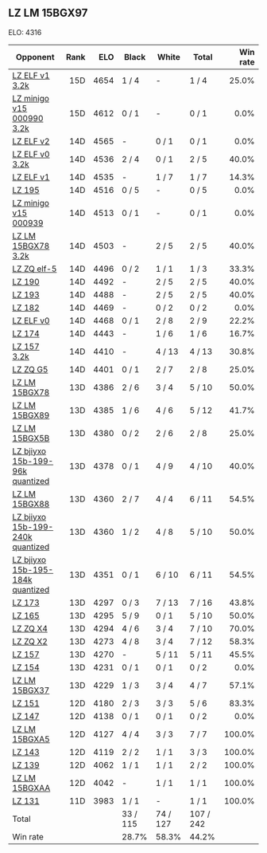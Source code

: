 ## LZ LM 15BGX97 ##

ELO: 4316

Opponent | Rank | ELO | Black | White | Total | Win rate
---------|-----:|----:|-------|-------|-------|-------:
[LZ ELF v1 3.2k](LZ%20ELF%20v1%203.2k.md) | 15D | 4654 | 1 / 4 | - | 1 / 4 | 25.0%
[LZ minigo v15 000990 3.2k](LZ%20minigo%20v15%20000990%203.2k.md) | 15D | 4612 | 0 / 1 | - | 0 / 1 | 0.0%
[LZ ELF v2](LZ%20ELF%20v2.md) | 14D | 4565 | - | 0 / 1 | 0 / 1 | 0.0%
[LZ ELF v0 3.2k](LZ%20ELF%20v0%203.2k.md) | 14D | 4536 | 2 / 4 | 0 / 1 | 2 / 5 | 40.0%
[LZ ELF v1](LZ%20ELF%20v1.md) | 14D | 4535 | - | 1 / 7 | 1 / 7 | 14.3%
[LZ 195](LZ%20195.md) | 14D | 4516 | 0 / 5 | - | 0 / 5 | 0.0%
[LZ minigo v15 000939](LZ%20minigo%20v15%20000939.md) | 14D | 4513 | 0 / 1 | - | 0 / 1 | 0.0%
[LZ LM 15BGX78 3.2k](LZ%20LM%2015BGX78%203.2k.md) | 14D | 4503 | - | 2 / 5 | 2 / 5 | 40.0%
[LZ ZQ elf-5](LZ%20ZQ%20elf-5.md) | 14D | 4496 | 0 / 2 | 1 / 1 | 1 / 3 | 33.3%
[LZ 190](LZ%20190.md) | 14D | 4492 | - | 2 / 5 | 2 / 5 | 40.0%
[LZ 193](LZ%20193.md) | 14D | 4488 | - | 2 / 5 | 2 / 5 | 40.0%
[LZ 182](LZ%20182.md) | 14D | 4469 | - | 0 / 2 | 0 / 2 | 0.0%
[LZ ELF v0](LZ%20ELF%20v0.md) | 14D | 4468 | 0 / 1 | 2 / 8 | 2 / 9 | 22.2%
[LZ 174](LZ%20174.md) | 14D | 4443 | - | 1 / 6 | 1 / 6 | 16.7%
[LZ 157 3.2k](LZ%20157%203.2k.md) | 14D | 4410 | - | 4 / 13 | 4 / 13 | 30.8%
[LZ ZQ G5](LZ%20ZQ%20G5.md) | 14D | 4401 | 0 / 1 | 2 / 7 | 2 / 8 | 25.0%
[LZ LM 15BGX78](LZ%20LM%2015BGX78.md) | 13D | 4386 | 2 / 6 | 3 / 4 | 5 / 10 | 50.0%
[LZ LM 15BGX89](LZ%20LM%2015BGX89.md) | 13D | 4385 | 1 / 6 | 4 / 6 | 5 / 12 | 41.7%
[LZ LM 15BGX5B](LZ%20LM%2015BGX5B.md) | 13D | 4380 | 0 / 2 | 2 / 6 | 2 / 8 | 25.0%
[LZ bjiyxo 15b-199-96k quantized](LZ%20bjiyxo%2015b-199-96k%20quantized.md) | 13D | 4378 | 0 / 1 | 4 / 9 | 4 / 10 | 40.0%
[LZ LM 15BGX88](LZ%20LM%2015BGX88.md) | 13D | 4360 | 2 / 7 | 4 / 4 | 6 / 11 | 54.5%
[LZ bjiyxo 15b-199-240k quantized](LZ%20bjiyxo%2015b-199-240k%20quantized.md) | 13D | 4360 | 1 / 2 | 4 / 8 | 5 / 10 | 50.0%
[LZ bjiyxo 15b-195-184k quantized](LZ%20bjiyxo%2015b-195-184k%20quantized.md) | 13D | 4351 | 0 / 1 | 6 / 10 | 6 / 11 | 54.5%
[LZ 173](LZ%20173.md) | 13D | 4297 | 0 / 3 | 7 / 13 | 7 / 16 | 43.8%
[LZ 165](LZ%20165.md) | 13D | 4295 | 5 / 9 | 0 / 1 | 5 / 10 | 50.0%
[LZ ZQ X4](LZ%20ZQ%20X4.md) | 13D | 4294 | 4 / 6 | 3 / 4 | 7 / 10 | 70.0%
[LZ ZQ X2](LZ%20ZQ%20X2.md) | 13D | 4273 | 4 / 8 | 3 / 4 | 7 / 12 | 58.3%
[LZ 157](LZ%20157.md) | 13D | 4270 | - | 5 / 11 | 5 / 11 | 45.5%
[LZ 154](LZ%20154.md) | 13D | 4231 | 0 / 1 | 0 / 1 | 0 / 2 | 0.0%
[LZ LM 15BGX37](LZ%20LM%2015BGX37.md) | 13D | 4229 | 1 / 3 | 3 / 4 | 4 / 7 | 57.1%
[LZ 151](LZ%20151.md) | 12D | 4180 | 2 / 3 | 3 / 3 | 5 / 6 | 83.3%
[LZ 147](LZ%20147.md) | 12D | 4138 | 0 / 1 | 0 / 1 | 0 / 2 | 0.0%
[LZ LM 15BGXA5](LZ%20LM%2015BGXA5.md) | 12D | 4127 | 4 / 4 | 3 / 3 | 7 / 7 | 100.0%
[LZ 143](LZ%20143.md) | 12D | 4119 | 2 / 2 | 1 / 1 | 3 / 3 | 100.0%
[LZ 139](LZ%20139.md) | 12D | 4062 | 1 / 1 | 1 / 1 | 2 / 2 | 100.0%
[LZ LM 15BGXAA](LZ%20LM%2015BGXAA.md) | 12D | 4042 | - | 1 / 1 | 1 / 1 | 100.0%
[LZ 131](LZ%20131.md) | 11D | 3983 | 1 / 1 | - | 1 / 1 | 100.0%
Total | | | 33 / 115 | 74 / 127 | 107 / 242 | 
Win rate| | | 28.7% | 58.3% | 44.2% | 
